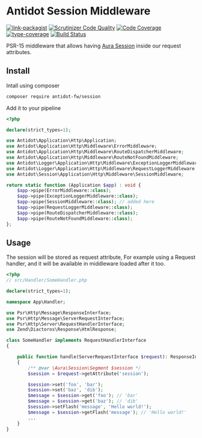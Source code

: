 # Antidot Session Middleware

[![link-packagist](https://img.shields.io/packagist/v/antidot-fw/session.svg?style=flat-square)](https://packagist.org/packages/antidot-fw/session)
[![Scrutinizer Code Quality](https://scrutinizer-ci.com/g/antidot-framework/session-middleware/badges/quality-score.png?b=1.x.x)](https://scrutinizer-ci.com/g/antidot-framework/session-middleware/?branch=1.x.x)
[![Code Coverage](https://scrutinizer-ci.com/g/antidot-framework/session-middleware/badges/coverage.png?b=1.x.x)](https://scrutinizer-ci.com/g/antidot-framework/session-middleware/?branch=1.x.x)
[![type-coverage](https://shepherd.dev/github/antidot-framework/react-framework/coverage.svg)](https://shepherd.dev/github/antidot-framework/react-framework)
[![Build Status](https://scrutinizer-ci.com/g/antidot-framework/session-middleware/badges/build.png?b=1.x.x)](https://scrutinizer-ci.com/g/antidot-framework/session-middleware/build-status/1.x.x)

PSR-15 middleware that allows having [Aura Session](https://github.com/auraphp/Aura.Session) inside our request attributes.

## Install

Intall using composer

```bash
composer require antidot-fw/session
```

Add it to your pipeline

```php
<?php

declare(strict_types=1);

use Antidot\Application\Http\Application;
use Antidot\Application\Http\Middleware\ErrorMiddleware;
use Antidot\Application\Http\Middleware\RouteDispatcherMiddleware;
use Antidot\Application\Http\Middleware\RouteNotFoundMiddleware;
use Antidot\Logger\Application\Http\Middleware\ExceptionLoggerMiddleware;
use Antidot\Logger\Application\Http\Middleware\RequestLoggerMiddleware;
use Antidot\Session\Application\Http\Middleware\SessionMiddleware;

return static function (Application $app) : void {
    $app->pipe(ErrorMiddleware::class);
    $app->pipe(ExceptionLoggerMiddleware::class);
    $app->pipe(SessionMiddleware::class); // added here
    $app->pipe(RequestLoggerMiddleware::class);
    $app->pipe(RouteDispatcherMiddleware::class);
    $app->pipe(RouteNotFoundMiddleware::class);
};

```

## Usage

The session will be stored as request attribute, For example using a Request handler, and it will be available in middleware 
loaded after it too.

```php
<?php
// src/Handler/SomeHandler.php

declare(strict_types=1);

namespace App\Handler;

use Psr\Http\Message\ResponseInterface;
use Psr\Http\Message\ServerRequestInterface;
use Psr\Http\Server\RequestHandlerInterface;
use Zend\Diactoros\Response\HtmlResponse;

class SomeHandler implements RequestHandlerInterface
{

    public function handle(ServerRequestInterface $request): ResponseInterface
    {
        /** @var \Aura\Session\Segment $session */
        $session = $request->getAttribute('session');

        $session->set('foo', 'bar');
        $session->set('baz', 'dib');
        $message = $session->get('foo'); // 'bar'
        $message = $session->get('baz'); // 'dib'
        $session->setFlash('message', 'Hello world!');
        $message = $session->getFlash('message'); // 'Hello world!'
        ...
    }
}

```
